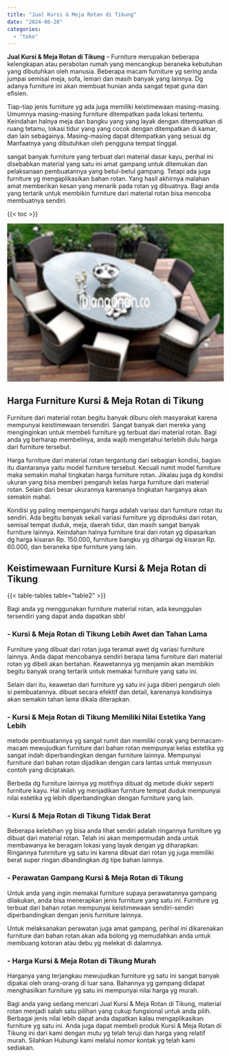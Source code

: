 ```yaml
---
title: "Jual Kursi & Meja Rotan di Tikung"
date: "2024-08-28"
categories: 
  - "toko"
---
```


**Jual Kursi & Meja Rotan di Tikung** – Furniture merupakan beberapa kelengkapan atau perabotan rumah yang mencangkup beraneka kebutuhan yang dibutuhkan oleh manusia. Beberapa macam furniture yg sering anda jumpai semisal meja, sofa, lemari dan masih banyak yang lainnya. Dg adanya furniture ini akan membuat hunian anda sangat tepat guna dan efisien.

Tiap-tiap jenis furniture yg ada juga memiliki keistimewaan masing-masing. Umumnya masing-masing furniture ditempatkan pada lokasi tertentu. Keindahan halnya meja dan bangku yang yang layak dengan ditempatkan di ruang tetamu, lokasi tidur yang yang cocok dengan ditempatkan di kamar, dan lain sebagainya. Masing-masing dapat ditempatkan yang sesuai dg Manfaatnya yang dibutuhkan oleh pengguna tempat tinggal.

sangat banyak furniture yang terbuat dari material dasar kayu, perihal ini disebabkan material yang satu ini amat gampang untuk ditemukan dan pelaksanaan pembuatannya yang betul-betul gampang. Tetapi ada juga furniture yg mengaplikasikan bahan rotan. Yang hasil akhirnya malahan amat memberikan kesan yang menarik pada rotan yg dibuatnya. Bagi anda yang tertarik untuk membikin furniture dari material rotan bisa mencoba membuatnya sendiri.

{{< toc >}}

![Jual Kursi & Meja Rotan di Tikung](/images/kursi-meja-rotan-murah10.png)

## Harga Furniture Kursi & Meja Rotan di Tikung

Furniture dari material rotan begitu banyak diburu oleh masyarakat karena mempunyai keistimewaan tersendiri. Sangat banyak dari mereka yang menginginkan untuk membeli furniture yg terbuat dari material rotan. Bagi anda yg berharap membelinya, anda wajib mengetahui terlebih dulu harga dari furniture tersebut.

Harga furniture dari material rotan tergantung dari sebagian kondisi, bagian itu diantaranya yaitu model furniture tersebut. Kecuali rumit model furniture maka semakin mahal tingkatan harga furniture rotan. Jikalau juga dg kondisi ukuran yang bisa memberi pengaruh kelas harga furniture dari material rotan. Selain dari besar ukurannya karenanya tingkatan harganya akan semakin mahal.

Kondisi yg paling mempengaruhi harga adalah variasi dari furniture rotan itu sendiri. Ada begitu banyak sekali variasi furniture yg diproduksi dari rotan, semisal tempat duduk, meja, daerah tidur, dan masih sangat banyak furniture lainnya. Keindahan halnya furniture tirai dari rotan yg dipasarkan dg harga kisaran Rp. 150.000, furniture bangku yg dihargai dg kisaran Rp. 60.000, dan beraneka tipe furniture yang lain.

## Keistimewaan Furniture Kursi & Meja Rotan di Tikung

{{< table-tables table="table2" >}}

Bagi anda yg menggunakan furniture material rotan, ada keunggulan tersendiri yang dapat anda dapatkan sbb!

### \- Kursi & Meja Rotan di Tikung Lebih Awet dan Tahan Lama

Furniture yang dibuat dari rotan juga teramat awet dg variasi furniture lainnya. Anda dapat mencobanya sendiri berapa lama furniture dari material rotan yg dibeli akan bertahan. Keawetannya yg menjamin akan membikin begitu banyak orang tertarik untuk memakai furniture yang satu ini.

Selain dari itu, keawetan dari furniture yg satu ini juga diberi pengaruh oleh si pembuatannya. dibuat secara efektif dan detail, karenanya kondisinya akan semakin tahan lama dikala diterapkan.

### \- Kursi & Meja Rotan di Tikung Memiliki Nilai Estetika Yang Lebih

metode pembuatannya yg sangat rumit dan memiliki corak yang bermacam-macam mewujudkan furniture dari bahan rotan mempunyai kelas estetika yg sangat indah diperbandingkan dengan furniture lainnya. Mempunyai furniture dari bahan rotan dijadikan dengan cara lantas untuk menyusun contoh yang diciptakan.

Berbeda dg furniture lainnya yg motifnya dibuat dg metode diukir seperti furniture kayu. Hal inilah yg menjadikan furniture tempat duduk mempunyai nilai estetika yg lebih diperbandingkan dengan furniture yang lain.

### \- Kursi & Meja Rotan di Tikung Tidak Berat

Beberapa kelebihan yg bisa anda lihat sendiri adalah ringannya furniture yg dibuat dari material rotan. Telah ini akan mempermudah anda untuk membawanya ke beragam lokasi yang layak dengan yg diharapkan. Ringannya funrniture yg satu ini karena dibuat dari rotan yg juga memiliki berat super ringan dibandingkan dg tipe bahan lainnya.

### \- Perawatan Gampang Kursi & Meja Rotan di Tikung

Untuk anda yang ingin memakai furniture supaya perawatannya gampang dilakukan, anda bisa menerapkan jenis furniture yang satu ini. Furniture yg terbuat dari bahan rotan mempunyai keistimewaan sendiri-sendiri diperbandingkan dengan jenis furniture lainnya.

Untuk melaksanakan perawatan juga amat gampang, perihal ini dikarenakan furniture dari bahan rotan akan ada bolong yg memudahkan anda untuk membuang kotoran atau debu yg melekat di dalamnya.

### \- Harga Kursi & Meja Rotan di Tikung Murah

Harganya yang terjangkau mewujudkan furniture yg satu ini sangat banyak dipakai oleh orang-orang di luar sana. Bahannya yg gampang didapat menghasilkan furniture yg satu ini mempunyai nilai harga yg murah.

Bagi anda yang sedang mencari Jual Kursi & Meja Rotan di Tikung, material rotan menjadi salah satu pilihan yang cukup fungsional untuk anda pilih. Berbagai jenis nilai lebih dapat anda dapatkan kalau mengaplikasikan furniture yg satu ini. Anda juga dapat membeli produk Kursi & Meja Rotan di Tikung ini dari kami dengan mutu yg telah teruji dan harga yang relatif murah. Silahkan Hubungi kami melalui nomor kontak yg telah kami sediakan.
